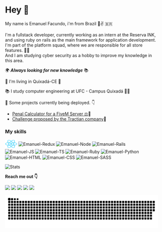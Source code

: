 # Hey 👋

My name is Emanuel Facundo, i'm from Brazil 👦✌ &#x1F1E7;&#x1F1F7;


I'm a fullstack developer, currently working as an intern at the Reserva INK, and using ruby on rails as the main framework for application development. I'm part of the platform squad, where we are responsible for all store features. 👨‍💻 <br>
And I am studying cyber security as a hobby to improve my knowledge in this area.

🌍 ***Always looking for new knowledge*** 📚

📍 I'm living in Quixadá-CE 	🐔

📚 I study computer engineering at UFC - Campus Quixadá 👨‍💻

🚀 Some projects currently being deployed. 👇
* [Penal Calculator for a FiveM Server ⚖](https://calculadora-penal-cddrp.vercel.app/)🚀
* [Challenge proposed by the Tractian company](https://desafio-tractian-by-emanuelf.vercel.app/)🚀

### My skills
<div>
  <div style="display: inline-block">
    <img align="center" alt="Emanuel-React" height="30" width="40" src="https://raw.githubusercontent.com/devicons/devicon/master/icons/react/react-original.svg">
    <img align="center" alt="Emanuel-Redux" height="30" width="40" src="https://cdn.jsdelivr.net/gh/devicons/devicon/icons/redux/redux-original.svg" />
    <img align="center" alt="Emanuel-Node" height="30" width="40" src="https://cdn.jsdelivr.net/gh/devicons/devicon/icons/nodejs/nodejs-plain.svg" />
    <img align="center" alt="Emanuel-Rails" height="30" width="40" src="https://cdn.jsdelivr.net/gh/devicons/devicon/icons/rails/rails-plain.svg" />
  </div><br>
  <div style="display: inline-block">
    <img align="center" alt="Emanuel-JS" height="30" width="40" src="https://cdn.jsdelivr.net/gh/devicons/devicon/icons/javascript/javascript-plain.svg" />
    <img align="center" alt="Emanuel-TS" height="30" width="40" src="https://cdn.jsdelivr.net/gh/devicons/devicon/icons/typescript/typescript-plain.svg" />
    <img align="center" alt="Emanuel-Ruby" height="30" width="40" src="https://cdn.jsdelivr.net/gh/devicons/devicon/icons/ruby/ruby-original.svg" />
    <img align="center" alt="Emanuel-Python" heigth="30" width="40" src="https://cdn.jsdelivr.net/gh/devicons/devicon/icons/python/python-original-wordmark.svg" />
  </div><br>
  <div style="display: inline-block">
    <img align="center" alt="Emanuel-HTML" height="30" width="40" src="https://cdn.jsdelivr.net/gh/devicons/devicon/icons/html5/html5-plain.svg" />
    <img align="center" alt="Emanuel-CSS" height="30" width="40" src="https://cdn.jsdelivr.net/gh/devicons/devicon/icons/css3/css3-plain.svg" />
    <img align="center" alt="Emanuel-SASS" height="30" width="40" src="https://cdn.jsdelivr.net/gh/devicons/devicon/icons/sass/sass-original.svg" />
  </div>
  <br>
  
  ![Stats](https://github-readme-stats.vercel.app/api/top-langs/?username=emanuelfacundo&theme=dark)
</div>

**Reach me out 👇**

<div>
  <a href="https://www.instagram.com/_manel.f" target="_blank"><img src="https://img.shields.io/badge/-Instagram-%23E4405F?style=for-the-badge&logo=instagram&logoColor=white" target="_blank"></a>
  <a href="https://www.linkedin.com/in/emanuelfacundo" target="_blank"><img src="https://img.shields.io/badge/-LinkedIn-%230077B5?style=for-the-badge&logo=linkedin&logoColor=white" target="_blank"></a>
  <a href = "mailto:emanuel.facundo14@gmail.com"><img src="https://img.shields.io/badge/-Gmail-%23333?style=for-the-badge&logo=gmail&logoColor=white" target="_blank"></a>
  <a href="#" target="_blank"><img src="https://img.shields.io/badge/CREEDgg%233937-7289DA?style=for-the-badge&logo=discord&logoColor=white" target="_blank"></a>
  <a href="https://tryhackme.com/p/creedgg" target="_blank"><img src="https://img.shields.io/badge/-TryHackMe-%23c10f0f?style=for-the-badge&logo=tryhackme&logoColor=white" target="_blank"></a>
  
  ![Snake animation](https://github.com/emanuelfacundo/emanuelfacundo/blob/output/github-contribution-grid-snake.svg)
</div>


<!--
**EmanuelFacundo/EmanuelFacundo** is a ✨ _special_ ✨ repository because its `README.md` (this file) appears on your GitHub profile.

Here are some ideas to get you started:

- 🔭 I’m currently working on ...
- 🌱 I’m currently learning ...
- 👯 I’m looking to collaborate on ...
- 🤔 I’m looking for help with ...
- 💬 Ask me about ...
- 📫 How to reach me: ...
- 😄 Pronouns: ...
- ⚡ Fun fact: ...
-->
